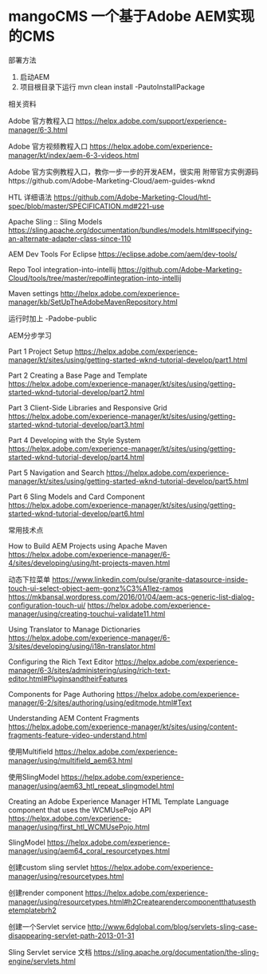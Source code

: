# mangoCMS 一个基于Adobe AEM实现的CMS

部署方法
1. 启动AEM
2. 项目根目录下运行 mvn clean install -PautoInstallPackage


相关资料

Adobe 官方教程入口
https://helpx.adobe.com/support/experience-manager/6-3.html

Adobe 官方视频教程入口
https://helpx.adobe.com/experience-manager/kt/index/aem-6-3-videos.html

Adobe 官方实例教程入口，教你一步一步的开发AEM，很实用
附带官方实例源码https://github.com/Adobe-Marketing-Cloud/aem-guides-wknd

HTL 详细语法 https://github.com/Adobe-Marketing-Cloud/htl-spec/blob/master/SPECIFICATION.md#221-use

Apache Sling :: Sling Models https://sling.apache.org/documentation/bundles/models.html#specifying-an-alternate-adapter-class-since-110

AEM Dev Tools For Eclipse https://eclipse.adobe.com/aem/dev-tools/

Repo Tool integration-into-intellij https://github.com/Adobe-Marketing-Cloud/tools/tree/master/repo#integration-into-intellij

Maven settings
http://helpx.adobe.com/experience-manager/kb/SetUpTheAdobeMavenRepository.html

运行时加上 -Padobe-public

AEM分步学习

Part 1 Project Setup
https://helpx.adobe.com/experience-manager/kt/sites/using/getting-started-wknd-tutorial-develop/part1.html

Part 2 Creating a Base Page and Template
https://helpx.adobe.com/experience-manager/kt/sites/using/getting-started-wknd-tutorial-develop/part2.html

Part 3 Client-Side Libraries and Responsive Grid
https://helpx.adobe.com/experience-manager/kt/sites/using/getting-started-wknd-tutorial-develop/part3.html

Part 4 Developing with the Style System
https://helpx.adobe.com/experience-manager/kt/sites/using/getting-started-wknd-tutorial-develop/part4.html

Part 5 Navigation and Search
https://helpx.adobe.com/experience-manager/kt/sites/using/getting-started-wknd-tutorial-develop/part5.html

Part 6 Sling Models and Card Component 
https://helpx.adobe.com/experience-manager/kt/sites/using/getting-started-wknd-tutorial-develop/part6.html

常用技术点

How to Build AEM Projects using Apache Maven
https://helpx.adobe.com/experience-manager/6-4/sites/developing/using/ht-projects-maven.html

动态下拉菜单
https://www.linkedin.com/pulse/granite-datasource-inside-touch-ui-select-object-aem-gonz%C3%A1lez-ramos
https://mkbansal.wordpress.com/2016/01/04/aem-acs-generic-list-dialog-configuration-touch-ui/
https://helpx.adobe.com/experience-manager/using/creating-touchui-validate11.html

Using Translator to Manage Dictionaries
https://helpx.adobe.com/experience-manager/6-3/sites/developing/using/i18n-translator.html

Configuring the Rich Text Editor
https://helpx.adobe.com/experience-manager/6-3/sites/administering/using/rich-text-editor.html#PluginsandtheirFeatures

Components for Page Authoring
https://helpx.adobe.com/experience-manager/6-2/sites/authoring/using/editmode.html#Text

Understanding AEM Content Fragments
https://helpx.adobe.com/experience-manager/kt/sites/using/content-fragments-feature-video-understand.html

使用Multifield
https://helpx.adobe.com/experience-manager/using/multifield_aem63.html

使用SlingModel
https://helpx.adobe.com/experience-manager/using/aem63_htl_repeat_slingmodel.html

Creating an Adobe Experience Manager HTML Template Language component that uses the WCMUsePojo API
https://helpx.adobe.com/experience-manager/using/first_htl_WCMUsePojo.html

SlingModel
https://helpx.adobe.com/experience-manager/using/aem64_coral_resourcetypes.html

创建custom sling servlet
https://helpx.adobe.com/experience-manager/using/resourcetypes.html

创建render component
https://helpx.adobe.com/experience-manager/using/resourcetypes.html#h2Createarendercomponentthatusesthetemplatebrh2

创建一个Servlet service
http://www.6dglobal.com/blog/servlets-sling-case-disappearing-servlet-path-2013-01-31

Sling Servlet service 文档
https://sling.apache.org/documentation/the-sling-engine/servlets.html

